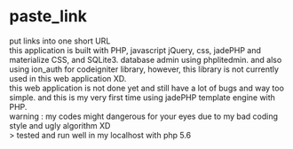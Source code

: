 # paste_link
put links into one short URL
<br>
this application is built with PHP, javascript jQuery, css, jadePHP and materialize CSS, and SQLite3. database admin using phplitedmin. and also using ion_auth for codeigniter library, however, this library is not currently used in this web application XD.
<br>
this web application is not done yet and still have a lot of bugs and way too simple.
and this is my very first time using jadePHP template engine with PHP.
<br>
warning : my codes might dangerous for your eyes due to my bad coding style and ugly algorithm XD
<br>>
tested and run well in my localhost with php 5.6
